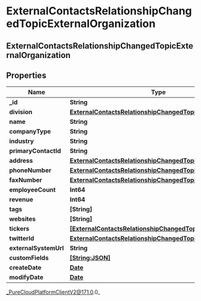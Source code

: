 # ExternalContactsRelationshipChangedTopicExternalOrganization

## ExternalContactsRelationshipChangedTopicExternalOrganization

## Properties

|Name | Type | Description | Notes|
|------------ | ------------- | ------------- | -------------|
| **_id** | **String** |  | [optional] |
| **division** | [**ExternalContactsRelationshipChangedTopicDivision**](ExternalContactsRelationshipChangedTopicDivision) |  | [optional] |
| **name** | **String** |  | [optional] |
| **companyType** | **String** |  | [optional] |
| **industry** | **String** |  | [optional] |
| **primaryContactId** | **String** |  | [optional] |
| **address** | [**ExternalContactsRelationshipChangedTopicContactAddress**](ExternalContactsRelationshipChangedTopicContactAddress) |  | [optional] |
| **phoneNumber** | [**ExternalContactsRelationshipChangedTopicPhoneNumber**](ExternalContactsRelationshipChangedTopicPhoneNumber) |  | [optional] |
| **faxNumber** | [**ExternalContactsRelationshipChangedTopicPhoneNumber**](ExternalContactsRelationshipChangedTopicPhoneNumber) |  | [optional] |
| **employeeCount** | **Int64** |  | [optional] |
| **revenue** | **Int64** |  | [optional] |
| **tags** | **[String]** |  | [optional] |
| **websites** | **[String]** |  | [optional] |
| **tickers** | [**[ExternalContactsRelationshipChangedTopicTicker]**]([ExternalContactsRelationshipChangedTopicTicker]) |  | [optional] |
| **twitterId** | [**ExternalContactsRelationshipChangedTopicTwitterId**](ExternalContactsRelationshipChangedTopicTwitterId) |  | [optional] |
| **externalSystemUrl** | **String** |  | [optional] |
| **customFields** | [**[String:JSON]**](JSON) |  | [optional] |
| **createDate** | [**Date**](Date) |  | [optional] |
| **modifyDate** | [**Date**](Date) |  | [optional] |



_PureCloudPlatformClientV2@171.0.0_
